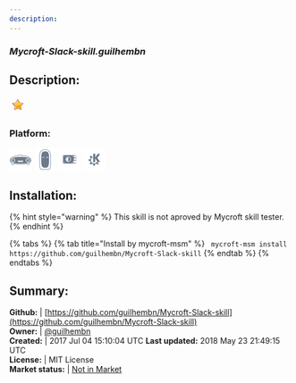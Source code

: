 ```yaml
---
description: 
---
```


### _Mycroft-Slack-skill.guilhembn_  
## Description:  
  
![](../.gitbook/assets/star.png)  
### Platform:  
 ![Mark I](../.gitbook/assets/mark-1-icon.png)  ![Mark II](../.gitbook/assets/mark-2-icon.png)  ![Picroft](../.gitbook/assets/picroft-icon.png)  ![plasmoid](../.gitbook/assets/kde.png)   
  
## Installation:  
{% hint style="warning" %}
This skill is not aproved by Mycroft skill tester.
{% endhint %}
    
{% tabs %}
{% tab title="Install by mycroft-msm" %}
``` mycroft-msm install https://github.com/guilhembn/Mycroft-Slack-skill```
{% endtab %}
  {% endtabs %}
    
## Summary:  
**Github:** | [https://github.com/guilhembn/Mycroft-Slack-skill](https://github.com/guilhembn/Mycroft-Slack-skill)  
**Owner:** | [@guilhembn](https://github.com/guilhembn)  
**Created:** | 2017 Jul 04 15:10:04 UTC  **Last updated:** 2018 May 23 21:49:15 UTC  
**License:** | MIT License  
**Market status:** | [Not in Market](https://market.mycroft.ai/skill/)  
